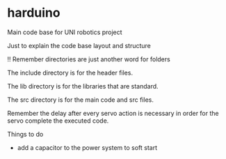 # harduino
Main code base for UNI robotics project 

Just to explain the code base layout and structure

!! Remember directories are just another word for folders

The include directory is for the header files. 

The lib directory is for the libraries that are standard. 

The src directory is for the main code and src files.

Remember the delay after every servo action is necessary in order for the servo complete the executed code.

Things to do 

- add a capacitor to the power system to soft start
